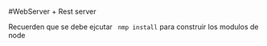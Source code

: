 #WebServer + Rest server


Recuerden que se debe ejcutar ``` nmp install``` para construir los modulos de node